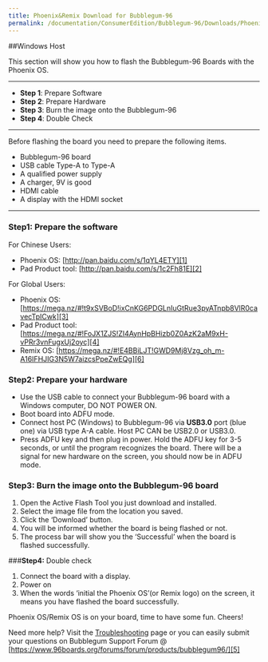 ```yaml
---
title: Phoenix&Remix Download for Bubblegum-96
permalink: /documentation/ConsumerEdition/Bubblegum-96/Downloads/Phoenix&Remix.md.html
---
```

##Windows Host

This section will show you how to flash the Bubblegum-96 Boards with the Phoenix OS.

***

- **Step 1**: Prepare Software
- **Step 2**: Prepare Hardware
- **Step 3**: Burn the image onto the Bubblegum-96
- **Step 4**: Double Check

***

Before flashing the board you need to prepare the following items.

- Bubblegum-96 board
- USB cable Type-A to Type-A
- A qualified power supply
- A charger, 9V is good
- HDMI cable
- A display with the HDMI socket

***
### **Step1:** Prepare the software
For Chinese Users:
- Phoenix OS: [http://pan.baidu.com/s/1qYL4ETY][1]
- Pad Product tool: [http://pan.baidu.com/s/1c2Fh81E][2]

For Global Users:
- Phoenix OS: [https://mega.nz/#!t9xSVBoD!ixCnKG6PDGLnIuGtRue3pyATnpb8VlR0cavecTpICwk][3]
- Pad Product tool: [https://mega.nz/#!FoJX1ZJS!ZI4AynHpBHizb0Z0AzK2aM9xH-vPRr3vnFugxUj2oyc][4]
- Remix OS: [https://mega.nz/#!E4BBiLJT!GWD9Mj8Vzg_oh_m-A16IFHJIG3N5W7aizcsPpeZwEQg][6]


### **Step2:** Prepare your hardware
- Use the USB cable to connect your Bubblegum-96 board with a Windows computer, DO NOT POWER ON.
- Boot board into ADFU mode.
 - Connect host PC (Windows) to Bubblegum-96 via **USB3.0** port (blue one) via USB type A-A cable. Host PC CAN be USB2.0 or USB3.0.
 - Press ADFU key and then plug in power. Hold the ADFU key for 3-5 seconds, or until the program recognizes the board. There will be a signal for new hardware on the screen, you should now be in ADFU mode.

### **Step3:** Burn the image onto the Bubblegum-96 board
1. Open the Active Flash Tool you just download and installed.
2. Select the image file from the location you saved.
3. Click the ‘Download’ button.
4. You will be informed whether the board is being flashed or not.
5. The process bar will show you the ‘Successful’ when the board is flashed successfully.

###**Step4:** Double check
1. Connect the board with a display.
2. Power on
3. When the words ‘initial the Phoenix OS’(or Remix logo) on the screen, it means you have flashed the board successfully.

Phoenix OS/Remix OS is on your board, time to have some fun. Cheers!

Need more help? Visit the [Troubleshooting](../Troubleshoot/) page or you can easily submit your questions on Bubblegum Support Forum @ [https://www.96boards.org/forums/forum/products/bubblegum96/][5]







  [1]: http://pan.baidu.com/s/1qYL4ETY
  [2]: http://pan.baidu.com/s/1c2Fh81E
  [3]: https://mega.nz/#!8lRl1BYR!ixCnKG6PDGLnIuGtRue3pyATnpb8VlR0cavecTpICwk
  [4]: https://mega.nz/#!FoJX1ZJS!ZI4AynHpBHizb0Z0AzK2aM9xH-vPRr3vnFugxUj2oyc
  [5]: https://www.96boards.org/forums/forum/products/bubblegum96/
  [6]: https://mega.nz/#!E4BBiLJT!GWD9Mj8Vzg_oh_m-A16IFHJIG3N5W7aizcsPpeZwEQg
